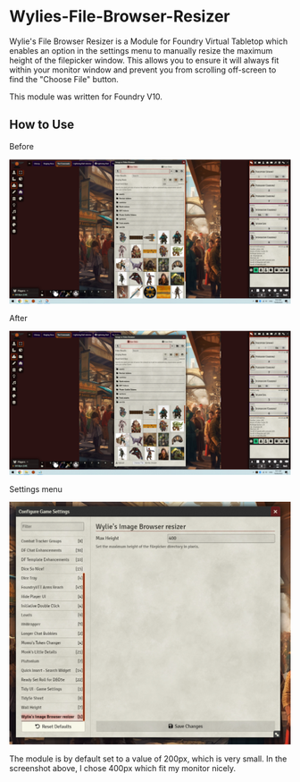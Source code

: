 # Wylies-File-Browser-Resizer

Wylie's File Browser Resizer is a Module for Foundry Virtual Tabletop which enables an option in the settings menu to manually resize the maximum height of the filepicker window. This allows you to ensure it will always fit within your monitor window and prevent you from scrolling off-screen to find the "Choose File" button.

This module was written for Foundry V10.

## How to Use

Before

![Wylies-File-Browser-Resizer](/Screenshots-resizer/Before.png)

After

![Wylies-File-Browser-Resizer](/Screenshots-resizer/After.png)

Settings menu

![Wylies-File-Browser-Resizer](/Screenshots-resizer/Settings%20menu.png)

The module is by default set to a value of 200px, which is very small. In the screenshot above, I chose 400px which fit my monitor nicely.
